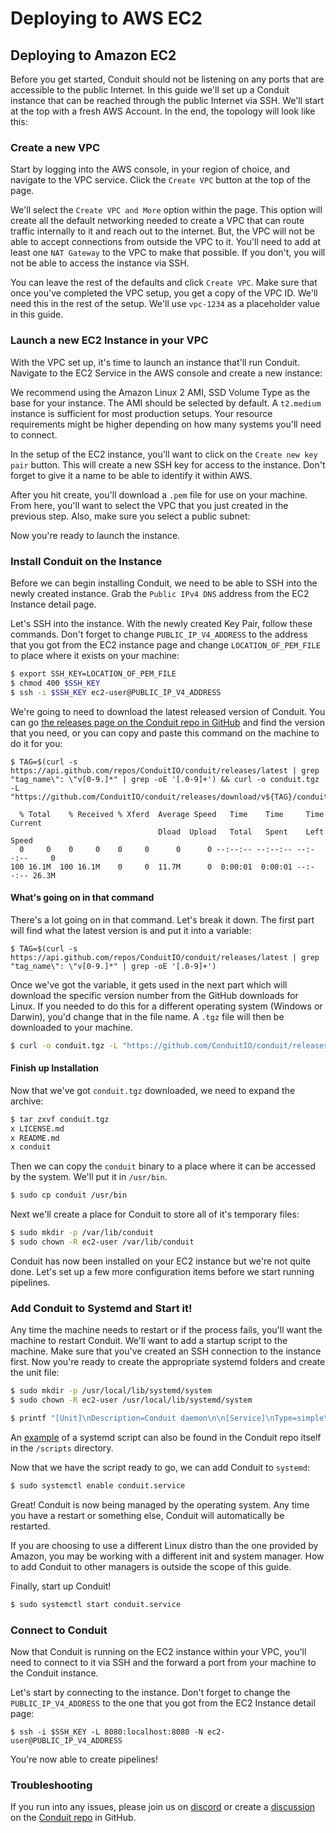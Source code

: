 # Deploying to AWS EC2

## Deploying to Amazon EC2

Before you get started, Conduit should not be listening on any ports that are accessible to the public Internet. In this guide we'll set up a Conduit instance that can be reached through the public Internet via SSH. We'll start at the top with a fresh AWS Account. In the end, the topology will look like this:

### Create a new VPC

Start by logging into the AWS console, in your region of choice, and navigate to the VPC service. Click the `Create VPC` button at the top of the page.

We'll select the `Create VPC and More` option within the page. This option will create all the default networking needed to create a VPC that can route traffic internally to it and reach out to the internet. But, the VPC will not be able to accept connections from outside the VPC to it. You'll need to add at least one `NAT Gateway` to the VPC to make that possible. If you don't, you will not be able to access the instance via SSH.

You can leave the rest of the defaults and click `Create VPC`. Make sure that once you've completed the VPC setup, you get a copy of the VPC ID. We'll need this in the rest of the setup. We'll use `vpc-1234` as a placeholder value in this guide.

### Launch a new EC2 Instance in your VPC

With the VPC set up, it's time to launch an instance that'll run Conduit. Navigate to the EC2 Service in the AWS console and create a new instance:

We recommend using the Amazon Linux 2 AMI, SSD Volume Type as the base for your instance. The AMI should be selected by default. A `t2.medium` instance is sufficient for most production setups. Your resource requirements might be higher depending on how many systems you'll need to connect.

In the setup of the EC2 instance, you'll want to click on the `Create new key pair` button. This will create a new SSH key for access to the instance. Don't forget to give it a name to be able to identify it within AWS.

After you hit create, you'll download a `.pem` file for use on your machine. From here, you'll want to select the VPC that you just created in the previous step. Also, make sure you select a public subnet:

Now you're ready to launch the instance.

### Install Conduit on the Instance

Before we can begin installing Conduit, we need to be able to SSH into the newly created instance. Grab the `Public IPv4 DNS` address from the EC2 Instance detail page.

Let's SSH into the instance. With the newly created Key Pair, follow these commands. Don't forget to change `PUBLIC_IP_V4_ADDRESS` to the address that you got from the EC2 instance page and change `LOCATION_OF_PEM_FILE` to place where it exists on your machine:

```bash
$ export SSH_KEY=LOCATION_OF_PEM_FILE
$ chmod 400 $SSH_KEY
$ ssh -i $SSH_KEY ec2-user@PUBLIC_IP_V4_ADDRESS
```

We're going to need to download the latest released version of Conduit. You can go [the releases page on the Conduit repo in GitHub](https://github.com/ConduitIO/conduit/releases) and find the version that you need, or you can copy and paste this command on the machine to do it for you:

```shell
$ TAG=$(curl -s https://api.github.com/repos/ConduitIO/conduit/releases/latest | grep "tag_name\": \"v[0-9.]*" | grep -oE '[.0-9]+') && curl -o conduit.tgz -L "https://github.com/ConduitIO/conduit/releases/download/v${TAG}/conduit_${TAG}_Linux_x86_64.tar.gz"

  % Total    % Received % Xferd  Average Speed   Time    Time     Time  Current
                                 Dload  Upload   Total   Spent    Left  Speed
  0     0    0     0    0     0      0      0 --:--:-- --:--:-- --:--:--     0
100 16.1M  100 16.1M    0     0  11.7M      0  0:00:01  0:00:01 --:--:-- 26.3M
```

#### What's going on in that command

There's a lot going on in that command. Let's break it down. The first part will find what the latest version is and put it into a variable:

```shell
$ TAG=$(curl -s https://api.github.com/repos/ConduitIO/conduit/releases/latest | grep "tag_name\": \"v[0-9.]*" | grep -oE '[.0-9]+')
```

Once we've got the variable, it gets used in the next part which will download the specific version number from the GitHub downloads for Linux. If you needed to do this for a different operating system (Windows or Darwin), you'd change that in the file name. A `.tgz` file will then be downloaded to your machine.

```bash
$ curl -o conduit.tgz -L "https://github.com/ConduitIO/conduit/releases/download/v${TAG}/conduit_${TAG}_Linux_x86_64.tar.gz"
```

#### Finish up Installation

Now that we've got `conduit.tgz` downloaded, we need to expand the archive:

```bash
$ tar zxvf conduit.tgz
x LICENSE.md
x README.md
x conduit
```

Then we can copy the `conduit` binary to a place where it can be accessed by the system. We'll put it in `/usr/bin`.

```bash
$ sudo cp conduit /usr/bin
```

Next we'll create a place for Conduit to store all of it's temporary files:

```bash
$ sudo mkdir -p /var/lib/conduit
$ sudo chown -R ec2-user /var/lib/conduit
```

Conduit has now been installed on your EC2 instance but we're not quite done. Let's set up a few more configuration items before we start running pipelines.

### Add Conduit to Systemd and Start it!

Any time the machine needs to restart or if the process fails, you'll want the machine to restart Conduit. We'll want to add a startup script to the machine. Make sure that you've created an SSH connection to the instance first. Now you're ready to create the appropriate systemd folders and create the unit file:

```bash
$ sudo mkdir -p /usr/local/lib/systemd/system
$ sudo chown -R ec2-user /usr/local/lib/systemd/system

$ printf "[Unit]\nDescription=Conduit daemon\n\n[Service]\nType=simple\nUser=ec2-user\nWorkingDirectory=/var/lib/conduit\nExecStart=/usr/bin/conduit\n\n[Install]\nWantedBy=multi-user.target" >> /usr/local/lib/systemd/system/conduit.service
```

An [example](https://github.com/ConduitIO/conduit/blob/main/scripts/conduit.service) of a systemd script can also be found in the Conduit repo itself in the `/scripts` directory.

Now that we have the script ready to go, we can add Conduit to `systemd`:

```bash
$ sudo systemctl enable conduit.service
```

Great! Conduit is now being managed by the operating system. Any time you have a restart or something else, Conduit will automatically be restarted.

If you are choosing to use a different Linux distro than the one provided by Amazon, you may be working with a different init and system manager. How to add Conduit to other managers is outside the scope of this guide.

Finally, start up Conduit!

```bash
$ sudo systemctl start conduit.service
```

### Connect to Conduit

Now that Conduit is running on the EC2 instance within your VPC, you'll need to connect to it via SSH and the forward a port from your machine to the Conduit instance.

Let's start by connecting to the instance. Don't forget to change the `PUBLIC_IP_V4_ADDRESS` to the one that you got from the EC2 Instance detail page:

```shell
$ ssh -i $SSH_KEY -L 8080:localhost:8080 -N ec2-user@PUBLIC_IP_V4_ADDRESS
```

You're now able to create pipelines!

### Troubleshooting

If you run into any issues, please join us on [discord](https://discord.meroxa.com) or create a [discussion](https://github.com/ConduitIO/conduit/discussions/new) on the [Conduit repo](https://github.com/conduitio/conduit) in GitHub.
